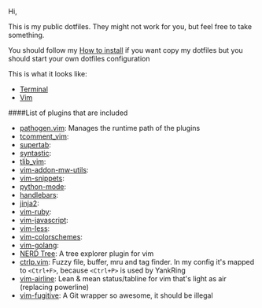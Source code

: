 
Hi, 

This is my public dotfiles. They might not work for you, but feel free to take something.

You should follow my [How to install](https://github.com/kevinrobayna/dotfiles/blob/master/HowToInstall.md) if you want copy my dotfiles but you should start your own dotfiles configuration 

This is what it looks like:

* [Terminal](http://kevinrobayna.eu/~kevinrobayna/myterm.png)
* [Vim](http://kevinrobayna.eu/~kevinrobayna/myvim.png)

####List of plugins that are included

* [pathogen.vim](https://github.com/tpope/vim-pathogen): Manages the runtime path of the plugins
* [tcomment_vim](https://github.com/tomtom/tcomment_vim):
* [supertab](https://github.com/ervandew/supertab): 
* [syntastic](https://github.com/scrooloose/syntastic): 
* [tlib_vim](https://github.com/tomtom/tlib_vim):
* [vim-addon-mw-utils](https://github.com/MarcWeber/vim-addon-mw-utils):
* [vim-snippets](https://github.com/honza/vim-snippets): 
* [python-mode](https://github.com/klen/python-mode): 
* [handlebars](https://github.com/mustache/vim-mustache-handlebars):
* [jinja2](https://github.com/mitsuhiko/jinja2):
* [vim-ruby](https://github.com/vim-ruby/vim-ruby):
* [vim-javascript](https://github.com/pangloss/vim-javascript):
* [vim-less](https://github.com/groenewege/vim-less):
* [vim-colorschemes](https://github.com/flazz/vim-colorschemes): 
* [vim-golang](https://github.com/jnwhiteh/vim-golang):
* [NERD Tree](https://github.com/scrooloose/nerdtree): A tree explorer plugin for vim
* [ctrlp.vim](https://github.com/kien/ctrlp.vim): Fuzzy file, buffer, mru and tag finder. In my config it's mapped to `<Ctrl+F>`, because `<Ctrl+P>` is used by YankRing
* [vim-airline](https://github.com/bling/vim-airline): Lean & mean status/tabline for vim that's light as air (replacing powerline)
* [vim-fugitive](https://github.com/tpope/vim-fugitive): A Git wrapper so awesome, it should be illegal
